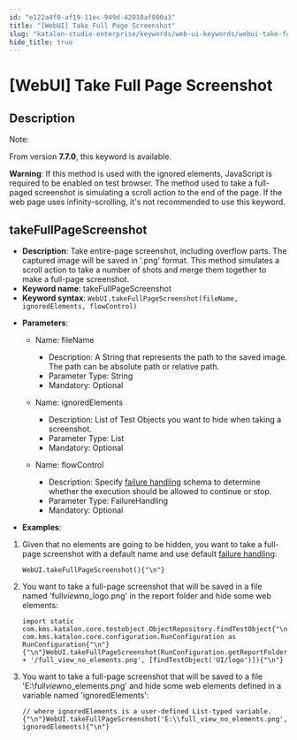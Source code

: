 ```yaml
---
id: "e122a4f0-af19-11ec-949d-42010af000a3"
title: "[WebUI] Take Full Page Screenshot"
slug: "katalon-studio-enterprise/keywords/web-ui-keywords/webui-take-full-page-screenshot"
hide_title: true
---
```


# <a id="id_0" class="anchor_top_offset"/><a id="ariaid-title1" class="anchor_top_offset"/>[WebUI] Take Full Page Screenshot


## <a id="id_0__id" class="anchor_top_offset"/>Description

              
<div xmlns="http://www.w3.org/1999/xhtml" className="note note note_note"><span className="note__title">Note:</span> 
  <p className="p">From version <strong className="ph b">7.7.0</strong>, this keyword is
    available.</p>
</div>
      
<p xmlns="http://www.w3.org/1999/xhtml" className="p">   <strong className="ph b">Warning</strong>: If this method is used with the   ignored elements, JavaScript is required to be enabled on test   browser. The method used to take a full-paged screenshot is   simulating a scroll action to the end of the page. If the web page   uses infinity-scrolling, it's not recommended to use this   keyword.</p> 
      

## <a id="id_0__id_1" class="anchor_top_offset"/>takeFullPageScreenshot

              
<ul xmlns="http://www.w3.org/1999/xhtml" className="ul"><li className="li">     <strong className="ph b">Description</strong>: Take entire-page screenshot,     including overflow parts. The captured image will be saved in     '.png' format. This method simulates a scroll action to take a     number of shots and merge them together to make a full-page     screenshot.</li><li className="li">     <strong className="ph b">Keyword name</strong>: takeFullPageScreenshot</li><li className="li">     <strong className="ph b">Keyword syntax</strong>:     <code className="ph codeph">WebUI.takeFullPageScreenshot(fileName, ignoredElements, flowControl)</code>   </li><li className="li">     <p className="p">       <strong className="ph b">Parameters</strong>:</p>     <ul className="ul"><li className="li">         <p className="p">Name: fileName</p>         <ul className="ul"><li className="li">Description: A String that represents the path to the saved             image. The path can be absolute path or relative path.</li><li className="li">Parameter Type: String</li><li className="li">Mandatory: Optional</li></ul>       </li><li className="li">         <p className="p">Name: ignoredElements</p>         <ul className="ul"><li className="li">Description: List of Test Objects you want to hide when taking             a screenshot.</li><li className="li">Parameter Type: List           </li><li className="li">Mandatory: Optional</li></ul>       </li><li className="li">         <p className="p">Name: flowControl</p>         <ul className="ul"><li className="li">Description: Specify <a className="xref j-external-link" href="https://docs.katalon.com/katalon-studio/docs/failure-handling.html" target="_blank">failure handling</a>             schema to determine whether the execution should be allowed to             continue or stop.</li><li className="li">Parameter Type: FailureHandling</li><li className="li">Mandatory: Optional</li></ul>       </li></ul>   </li><li className="li">     <p className="p">       <strong className="ph b">Examples</strong>:</p>   </li></ul> 
      
<ol xmlns="http://www.w3.org/1999/xhtml" className="ol"><li className="li">Given that no elements are going to be hidden, you want to take     a full-page screenshot with a default name and use default <a className="xref j-external-link" href="https://docs.katalon.com/katalon-studio/docs/failure-handling.html" target="_blank">failure handling</a>:<pre className="pre codeblock"><code>WebUI.takeFullPageScreenshot(){"\n"}</code></pre></li><li className="li">You want to take a full-page screenshot that will be saved in a     file named 'full<em className="ph i">view</em>no_logo.png' in the report folder and     hide some web elements:<pre className="pre codeblock"><code>import static com.kms.katalon.core.testobject.ObjectRepository.findTestObject{"\n"}import com.kms.katalon.core.configuration.RunConfiguration as RunConfiguration{"\n"}{"\n"}WebUI.takeFullPageScreenshot(RunConfiguration.getReportFolder() + '/full_view_no_elements.png', [findTestObject('UI/logo')]){"\n"}</code></pre></li><li className="li">You want to take a full-page screenshot that will be saved to a     file 'E:\full<em className="ph i">view</em>no_elements.png' and hide some web     elements defined in a variable named 'ignoredElements':<pre className="pre codeblock"><code>// where ignoredElements is a user-defined List-typed variable.{"\n"}WebUI.takeFullPageScreenshot('E:\\full_view_no_elements.png', ignoredElements){"\n"}</code></pre></li></ol> 
                                                                              
